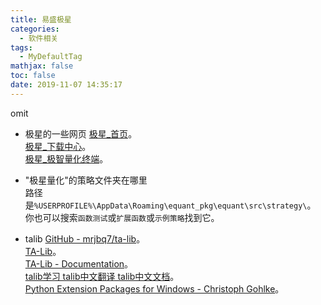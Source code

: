 ```yaml
---
title: 易盛极星
categories:
  - 软件相关
tags:
  - MyDefaultTag
mathjax: false
toc: false
date: 2019-11-07 14:35:17
---
```

omit
<!--more-->

* 极星的一些网页
[极星_首页](http://www.epolestar.info/home)。  
[极星_下载中心](http://www.epolestar.info/download)。  
[极星_极智量化终端](http://www.epolestar.info/quantize)。  

* "极星量化"的策略文件夹在哪里  
路径是`%USERPROFILE%\AppData\Roaming\equant_pkg\equant\src\strategy\`。  
你也可以搜索`函数测试`或`扩展函数`或`示例策略`找到它。  

* talib
[GitHub - mrjbq7/ta-lib](https://github.com/mrjbq7/ta-lib)。  
[TA-Lib](http://mrjbq7.github.io/ta-lib/)。  
[TA-Lib - Documentation](http://mrjbq7.github.io/ta-lib/doc_index.html)。  
[talib学习 talib中文翻译 talib中文文档](https://github.com/HuaRongSAO/talib-document/)。  
[Python Extension Packages for Windows - Christoph Gohlke](https://www.lfd.uci.edu/~gohlke/pythonlibs/)。  
